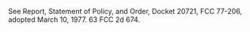 See Report, Statement of Policy, and Order, Docket 20721, FCC 77-206, adopted March 10, 1977. 63 FCC 2d 674.

